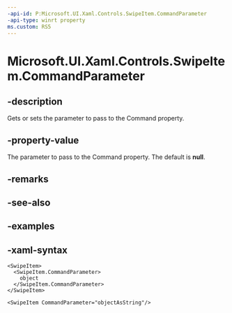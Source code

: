 ```yaml
---
-api-id: P:Microsoft.UI.Xaml.Controls.SwipeItem.CommandParameter
-api-type: winrt property
ms.custom: RS5
---
```

<!-- Property syntax.
public object CommandParameter { get;  set; }
-->

# Microsoft.UI.Xaml.Controls.SwipeItem.CommandParameter


## -description

Gets or sets the parameter to pass to the Command property.


## -property-value

The parameter to pass to the Command property. The default is **null**.


## -remarks


## -see-also


## -examples


## -xaml-syntax

```xaml
<SwipeItem>
  <SwipeItem.CommandParameter>
    object
  </SwipeItem.CommandParameter>
</SwipeItem>
```

```xaml
<SwipeItem CommandParameter="objectAsString"/>
```


